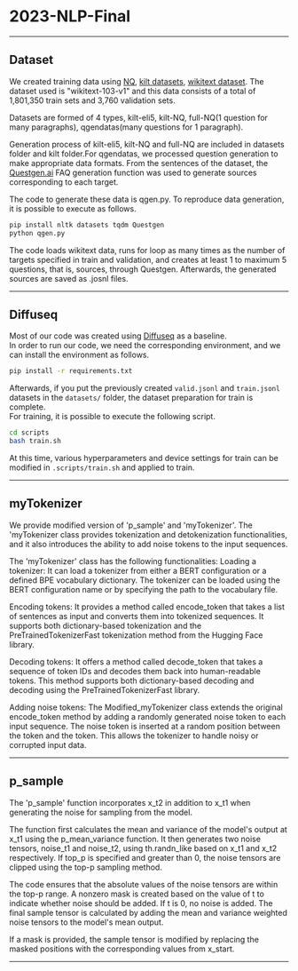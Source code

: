 # 2023-NLP-Final

* * *
## Dataset
We created training data using [NQ](https://github.com/google-research-datasets/natural-questions), [kilt datasets](https://github.com/facebookresearch/KILT), [wikitext dataset](https://huggingface.co/datasets/wikitext). The dataset used is "wikitext-103-v1" and this data consists of a total of 1,801,350 train sets and 3,760 validation sets.

Datasets are formed of 4 types, kilt-eli5, kilt-NQ, full-NQ(1 question for many paragraphs), qgendatas(many questions for 1 paragraph).

Generation process of kilt-eli5, kilt-NQ and full-NQ are included in datasets folder and kilt folder.For qgendatas, we processed question generation to make appropriate data formats. From the sentences of the dataset, the [Questgen.ai](https://github.com/ramsrigouthamg/Questgen.ai) FAQ generation function was used to generate sources corresponding to each target.

The code to generate these data is qgen.py. To reproduce data generation, it is possible to execute as follows.

```bash 
pip install nltk datasets tqdm Questgen
python qgen.py
```

The code loads wikitext data, runs for loop as many times as the number of targets specified in train and validation, and creates at least 1 to maximum 5 questions, that is, sources, through Questgen. Afterwards, the generated sources are saved as .josnl files.


* * *
## Diffuseq
Most of our code was created using [Diffuseq](https://github.com/Shark-NLP/DiffuSeq) as a baseline.   
In order to run our code, we need the corresponding environment, and we can install the environment as follows.

```bash
pip install -r requirements.txt
```

Afterwards, if you put the previously created `valid.jsonl` and `train.jsonl` datasets in the `datasets/` folder, the dataset preparation for train is complete.   
For training, it is possible to execute the following script.

```bash
cd scripts
bash train.sh
```
At this time, various hyperparameters and device settings for train can be modified in `.scripts/train.sh` and applied to train.

* * *
## myTokenizer
We provide modified version of 'p_sample' and 'myTokenizer'. The 'myTokenizer class provides tokenization and detokenization functionalities, and it also introduces the ability to add noise tokens to the input sequences.

The 'myTokenizer' class has the following functionalities:
Loading a tokenizer: It can load a tokenizer from either a BERT configuration or a defined BPE vocabulary dictionary. The tokenizer can be loaded using the BERT configuration name or by specifying the path to the vocabulary file.

Encoding tokens: It provides a method called encode_token that takes a list of sentences as input and converts them into tokenized sequences. It supports both dictionary-based tokenization and the PreTrainedTokenizerFast tokenization method from the Hugging Face library.

Decoding tokens: It offers a method called decode_token that takes a sequence of token IDs and decodes them back into human-readable tokens. This method supports both dictionary-based decoding and decoding using the PreTrainedTokenizerFast library.

Adding noise tokens: The Modified_myTokenizer class extends the original encode_token method by adding a randomly generated noise token to each input sequence. The noise token is inserted at a random position between the <START> token and the <END>token. This allows the tokenizer to handle noisy or corrupted input data.

* * *
## p_sample
The 'p_sample' function incorporates x_t2 in addition to x_t1 when generating the noise for sampling from the model. 

The function first calculates the mean and variance of the model's output at x_t1 using the p_mean_variance function. It then generates two noise tensors, noise_t1 and noise_t2, using th.randn_like based on x_t1 and x_t2 respectively. If top_p is specified and greater than 0, the noise tensors are clipped using the top-p sampling method. 

The code ensures that the absolute values of the noise tensors are within the top-p range. A nonzero mask is created based on the value of t to indicate whether noise should be added. If t is 0, no noise is added. The final sample tensor is calculated by adding the mean and variance weighted noise tensors to the model's mean output. 

If a mask is provided, the sample tensor is modified by replacing the masked positions with the corresponding values from x_start.
* * *
